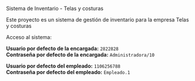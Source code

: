 Sistema de Inventario - Telas y costuras

Este proyecto es un sistema de gestión de inventario para la empresa Telas y costuras

Acceso al sistema:

**Usuario por defecto de la encargada:** `2822828`  
**Contraseña por defecto de la encargada:** `Administradora/10`

**Usuario por defecto del empleado:** `1106256788`  
**Contraseña por defecto del empleado:** `Empleado.1`
